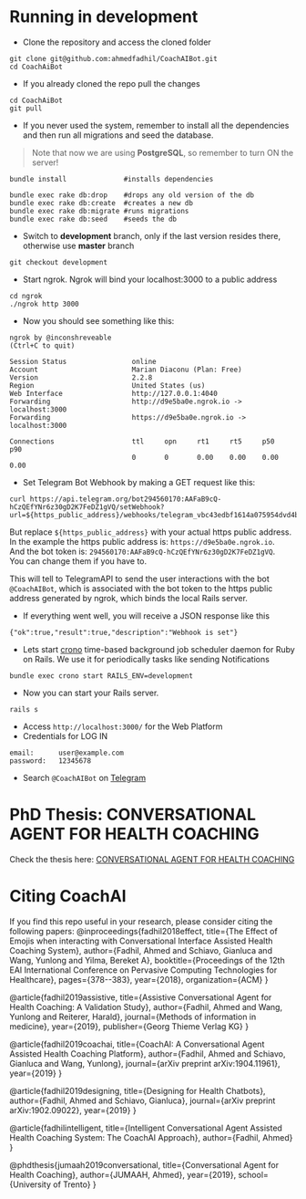 # Running in development

* Clone the repository and access the cloned folder
```
git clone git@github.com:ahmedfadhil/CoachAIBot.git
cd CoachAiBot
```

* If you already cloned the repo pull the changes


```
cd CoachAiBot
git pull
```

* If you never used the system, remember to install all the dependencies and then run all migrations and seed the database.

> Note that now we are using <B>PostgreSQL</B>, so remember to turn ON the server!

```
bundle install              #installs dependencies

bundle exec rake db:drop    #drops any old version of the db
bundle exec rake db:create  #creates a new db
bundle exec rake db:migrate #runs migrations
bundle exec rake db:seed    #seeds the db
```

* Switch to <b>development</b> branch, only if the last version resides there, otherwise use <b>master</b> branch

```
git checkout development
```

* Start ngrok. Ngrok will bind your localhost:3000 to a public address

```
cd ngrok
./ngrok http 3000
```

* Now you should see something like this:

```
ngrok by @inconshreveable                                       (Ctrl+C to quit)
                                                                                
Session Status                online                                            
Account                       Marian Diaconu (Plan: Free)                       
Version                       2.2.8                                             
Region                        United States (us)                                
Web Interface                 http://127.0.0.1:4040                             
Forwarding                    http://d9e5ba0e.ngrok.io -> localhost:3000        
Forwarding                    https://d9e5ba0e.ngrok.io -> localhost:3000       
                                                                                
Connections                   ttl     opn     rt1     rt5     p50     p90       
                              0       0       0.00    0.00    0.00    0.00 
```

* Set Telegram Bot Webhook by making a GET request like this:

```
curl https://api.telegram.org/bot294560170:AAFaB9cQ-hCzQEfYNr6z30gD2K7FeDZ1gVQ/setWebhook?url=${https_public_address}/webhooks/telegram_vbc43edbf1614a075954dvd4bfab34l1
```

But replace `${https_public_address}` with your actual https public address. <br/>
In the example the https public address is: `https://d9e5ba0e.ngrok.io`.<br/>
And the bot token is: `294560170:AAFaB9cQ-hCzQEfYNr6z30gD2K7FeDZ1gVQ`.<br/>
You can change them if you have to.


This will tell to TelegramAPI to send the user interactions with the bot `@CoachAIBot`, 
which is associated with the bot token to the https public address generated by ngrok,
which binds the local Rails server.

* If everything went well, you will receive a JSON response like this
```
{"ok":true,"result":true,"description":"Webhook is set"}
```

* Lets start [crono](https://github.com/plashchynski/crono) time-based background job scheduler daemon for Ruby on Rails.
We use it for periodically tasks like sending Notifications 
```
bundle exec crono start RAILS_ENV=development
```

* Now you can start your Rails server.
```
rails s
```

* Access `http://localhost:3000/` for the Web Platform 
* Credentials for LOG IN
```
email:      user@example.com
password:   12345678
```
* Search `@CoachAIBot` on [Telegram](https://web.telegram.org/#/login)

# PhD Thesis: CONVERSATIONAL AGENT FOR HEALTH COACHING
Check the thesis here: [CONVERSATIONAL AGENT FOR HEALTH COACHING](https://www.researchgate.net/profile/Ahmed_Fadhil4/publication/333339647_CONVERSATIONAL_AGENT_FOR_HEALTH_COACHING/links/5ce7a4f892851c4eabba36bb/CONVERSATIONAL-AGENT-FOR-HEALTH-COACHING.pdf)
# Citing CoachAI
If you find this repo useful in your research, please consider citing the following papers:
@inproceedings{fadhil2018effect,
  title={The Effect of Emojis when interacting with Conversational Interface Assisted Health Coaching System},
  author={Fadhil, Ahmed and Schiavo, Gianluca and Wang, Yunlong and Yilma, Bereket A},
  booktitle={Proceedings of the 12th EAI International Conference on Pervasive Computing Technologies for Healthcare},
  pages={378--383},
  year={2018},
  organization={ACM}
}

@article{fadhil2019assistive,
  title={Assistive Conversational Agent for Health Coaching: A Validation Study},
  author={Fadhil, Ahmed and Wang, Yunlong and Reiterer, Harald},
  journal={Methods of information in medicine},
  year={2019},
  publisher={Georg Thieme Verlag KG}
}

@article{fadhil2019coachai,
  title={CoachAI: A Conversational Agent Assisted Health Coaching Platform},
  author={Fadhil, Ahmed and Schiavo, Gianluca and Wang, Yunlong},
  journal={arXiv preprint arXiv:1904.11961},
  year={2019}
}

@article{fadhil2019designing,
  title={Designing for Health Chatbots},
  author={Fadhil, Ahmed and Schiavo, Gianluca},
  journal={arXiv preprint arXiv:1902.09022},
  year={2019}
}

@article{fadhilintelligent,
  title={Intelligent Conversational Agent Assisted Health Coaching System: The CoachAI Approach},
  author={Fadhil, Ahmed}
}

@phdthesis{jumaah2019conversational,
  title={Conversational Agent for Health Coaching},
  author={JUMAAH, Ahmed},
  year={2019},
  school={University of Trento}
}






